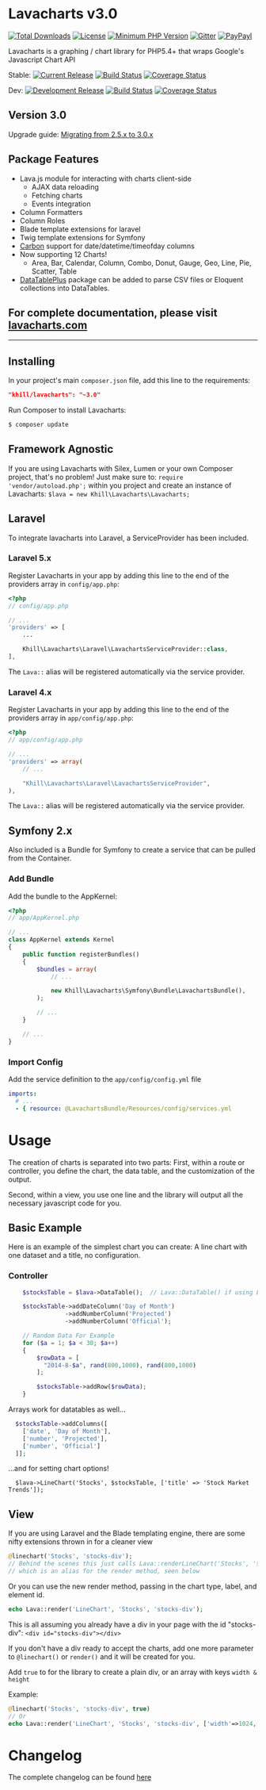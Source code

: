 # Lavacharts v3.0
[![Total Downloads](https://img.shields.io/packagist/dt/khill/lavacharts.svg?style=plastic)](https://packagist.org/packages/khill/lavacharts)
[![License](https://img.shields.io/packagist/l/khill/lavacharts.svg?style=plastic)](http://opensource.org/licenses/MIT)
[![Minimum PHP Version](https://img.shields.io/badge/php-%3E%3D%205.4-8892BF.svg?style=plastic)](https://php.net/)
[![Gitter](https://badges.gitter.im/Join%20Chat.svg)](https://gitter.im/kevinkhill/lavacharts?utm_source=badge&utm_medium=badge&utm_campaign=pr-badge)
[![PayPayl](https://img.shields.io/badge/paypal-donate-yellow.svg?style=plastic)](https://www.paypal.com/cgi-bin/webscr?cmd=_s-xclick&hosted_button_id=FLP6MYY3PYSFQ)

Lavacharts is a graphing / chart library for PHP5.4+ that wraps Google's Javascript Chart API

Stable:
[![Current Release](https://img.shields.io/github/release/kevinkhill/lavacharts.svg?style=plastic)](https://github.com/kevinkhill/lavacharts/releases)
[![Build Status](https://img.shields.io/travis/kevinkhill/lavacharts/3.0.svg?style=plastic)](https://travis-ci.org/kevinkhill/lavacharts)
[![Coverage Status](https://img.shields.io/coveralls/kevinkhill/lavacharts/3.0.svg?style=plastic)](https://coveralls.io/r/kevinkhill/lavacharts?branch=3.0)

Dev:
[![Development Release](https://img.shields.io/badge/release-dev--3.1-brightgreen.svg?style=plastic)](https://github.com/kevinkhill/lavacharts/tree/master)
[![Build Status](https://img.shields.io/travis/kevinkhill/lavacharts/master.svg?style=plastic)](https://travis-ci.org/kevinkhill/lavacharts)
[![Coverage Status](https://img.shields.io/coveralls/kevinkhill/lavacharts/master.svg?style=plastic)](https://coveralls.io/r/kevinkhill/lavacharts?branch=master)

## Version 3.0
Upgrade guide: [Migrating from 2.5.x to 3.0.x](https://github.com/kevinkhill/lavacharts/wiki/Upgrading-from-2.5-to-3.0)

## Package Features
- Lava.js module for interacting with charts client-side
  - AJAX data reloading
  - Fetching charts
  - Events integration
- Column Formatters
- Column Roles
- Blade template extensions for laravel
- Twig template extensions for Symfony
- [Carbon](https://github.com/briannesbitt/Carbon) support for date/datetime/timeofday columns
- Now supporting 12 Charts!
  - Area, Bar, Calendar, Column, Combo, Donut, Gauge, Geo, Line, Pie, Scatter, Table
- [DataTablePlus](https://github.com/kevinkhill/datatableplus) package can be added to parse CSV files or Eloquent collections into DataTables.

## For complete documentation, please visit [lavacharts.com](http://lavacharts.com/)

---

## Installing
In your project's main ```composer.json``` file, add this line to the requirements:
```json
"khill/lavacharts": "~3.0"
```

Run Composer to install Lavacharts:
```bash
$ composer update
```

## Framework Agnostic
If you are using Lavacharts with Silex, Lumen or your own Composer project, that's no problem! Just make sure to:
```require 'vendor/autoload.php';``` within you project and create an instance of Lavacharts: ```$lava = new Khill\Lavacharts\Lavacharts;```


## Laravel
To integrate lavacharts into Laravel, a ServiceProvider has been included.

### Laravel 5.x
Register Lavacharts in your app by adding this line to the end of the providers array in ```config/app.php```:
```php
<?php
// config/app.php

// ...
'providers' => [
    ...

    Khill\Lavacharts\Laravel\LavachartsServiceProvider::class,
],
```
The ```Lava::``` alias will be registered automatically via the service provider.

### Laravel 4.x
Register Lavacharts in your app by adding this line to the end of the providers array in ```app/config/app.php```:

```php
<?php
// app/config/app.php

// ...
'providers' => array(
    // ...

    "Khill\Lavacharts\Laravel\LavachartsServiceProvider",
),
```
The ```Lava::``` alias will be registered automatically via the service provider.


## Symfony 2.x
Also included is a Bundle for Symfony to create a service that can be pulled from the Container.

### Add Bundle
Add the bundle to the AppKernel:
```php
<?php
// app/AppKernel.php

// ...
class AppKernel extends Kernel
{
    public function registerBundles()
    {
        $bundles = array(
            // ...

            new Khill\Lavacharts\Symfony\Bundle\LavachartsBundle(),
        );

        // ...
    }

    // ...
}
```
### Import Config
Add the service definition to the ```app/config/config.yml``` file
```yaml
imports:
  # ...
  - { resource: @LavachartsBundle/Resources/config/services.yml
```



# Usage
The creation of charts is separated into two parts:
First, within a route or controller, you define the chart, the data table, and the customization of the output.

Second, within a view, you use one line and the library will output all the necessary javascript code for you.

## Basic Example
Here is an example of the simplest chart you can create: A line chart with one dataset and a title, no configuration.

### Controller
```php
    $stocksTable = $lava->DataTable();  // Lava::DataTable() if using Laravel

    $stocksTable->addDateColumn('Day of Month')
                ->addNumberColumn('Projected')
                ->addNumberColumn('Official');

    // Random Data For Example
    for ($a = 1; $a < 30; $a++)
    {
        $rowData = [
          "2014-8-$a", rand(800,1000), rand(800,1000)
        ];

        $stocksTable->addRow($rowData);
    }
```

Arrays work for datatables as well...
```php
  $stocksTable->addColumns([
    ['date', 'Day of Month'],
    ['number', 'Projected'],
    ['number', 'Official']
  ]];
```

...and for setting chart options!
```
  $lava->LineChart('Stocks', $stocksTable, ['title' => 'Stock Market Trends']);
```

## View
If you are using Laravel and the Blade templating engine, there are some nifty extensions thrown in for a cleaner view

```php
@linechart('Stocks', 'stocks-div');
// Behind the scenes this just calls Lava::renderLineChart('Stocks', 'stocks-div')
// which is an alias for the render method, seen below
```

Or you can use the new render method, passing in the chart type, label, and element id.

```php
echo Lava::render('LineChart', 'Stocks', 'stocks-div');
```

This is all assuming you already have a div in your page with the id "stocks-div":
```<div id="stocks-div"></div>```

If you don't have a div ready to accept the charts, add one more parameter to ```@linechart()``` or ```render()``` and it will be created for you.

Add ```true``` to for the library to create a plain div, or an array with keys ```width & height```

Example:
```php
@linechart('Stocks', 'stocks-div', true)
// Or
echo Lava::render('LineChart', 'Stocks', 'stocks-div', ['width'=>1024, 'height'=>768]);
```

# Changelog
The complete changelog can be found [here](https://github.com/kevinkhill/lavacharts/wiki/Changelog)
